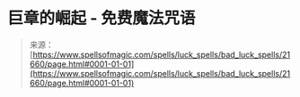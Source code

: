 <!--yml

category: 未分类

date: 2024-06-12 19:05:23

-->

# 巨章的崛起 - 免费魔法咒语

> 来源：[https://www.spellsofmagic.com/spells/luck_spells/bad_luck_spells/21660/page.html#0001-01-01](https://www.spellsofmagic.com/spells/luck_spells/bad_luck_spells/21660/page.html#0001-01-01)

